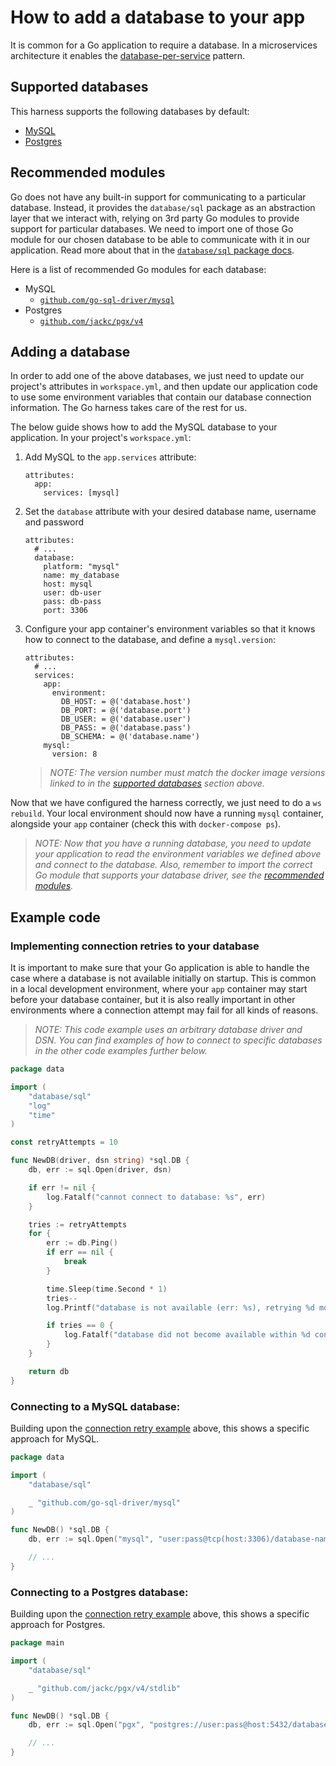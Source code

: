 # How to add a database to your app

It is common for a Go application to require a database. In a microservices architecture it enables the [database-per-service] pattern.

## Supported databases

This harness supports the following databases by default:

* [MySQL](https://hub.docker.com/_/mysql)
* [Postgres](https://hub.docker.com/_/postgres)

## Recommended modules

Go does not have any built-in support for communicating to a particular database. Instead, it provides the `database/sql` package as an abstraction layer that we interact with, relying on 3rd party Go modules to provide support for particular databases. We need to import one of those Go module for our chosen database to be able to communicate with it in our application. Read more about that in the [`database/sql` package docs].

Here is a list of recommended Go modules for each database:
* MySQL
    * [`github.com/go-sql-driver/mysql`]
* Postgres
    * [`github.com/jackc/pgx/v4`]

## Adding a database

In order to add one of the above databases, we just need to update our project's attributes in `workspace.yml`, and then update our application code to use some environment variables that contain our database connection information. The Go harness takes care of the rest for us.

The below guide shows how to add the MySQL database to your application. In your project's `workspace.yml`:

1. Add MySQL to the `app.services` attribute:
   ```
   attributes:
     app:
       services: [mysql]
   ```
1. Set the `database` attribute with your desired database name, username and password
   ```
   attributes:
     # ...
     database:
       platform: "mysql"
       name: my_database
       host: mysql
       user: db-user
       pass: db-pass
       port: 3306
   ```
1. Configure your app container's environment variables so that it knows how to connect to the database, and define a `mysql.version`:
   ```
   attributes:
     # ...
     services:
       app:
         environment:
           DB_HOST: = @('database.host')
           DB_PORT: = @('database.port')
           DB_USER: = @('database.user')
           DB_PASS: = @('database.pass')
           DB_SCHEMA: = @('database.name')
       mysql:
         version: 8
   ```
   >_NOTE: The version number must match the docker image versions linked to in the [supported databases](#supported-databases) section above._

Now that we have configured the harness correctly, we just need to do a `ws rebuild`. Your local environment should now have a running `mysql` container, alongside your `app` container (check this with `docker-compose ps`).

>_NOTE: Now that you have a running database, you need to update your application to read the environment variables we defined above and connect to the database. Also, remember to import the correct Go module that supports your database driver, see the [recommended modules](#recommended-modules)._

## Example code

### Implementing connection retries to your database

It is important to make sure that your Go application is able to handle the case where a database is not available initially on startup. This is common in a local development environment, where your `app` container may start before your database container, but it is also really important in other environments where a connection attempt may fail for all kinds of reasons.

>_NOTE: This code example uses an arbitrary database driver and DSN. You can find examples of how to connect to specific databases in the other code examples further below._

```go
package data

import (
	"database/sql"
	"log"
	"time"
)

const retryAttempts = 10

func NewDB(driver, dsn string) *sql.DB {
	db, err := sql.Open(driver, dsn)

	if err != nil {
		log.Fatalf("cannot connect to database: %s", err)
	}

	tries := retryAttempts
	for {
		err := db.Ping()
		if err == nil {
			break
		}

		time.Sleep(time.Second * 1)
		tries--
		log.Printf("database is not available (err: %s), retrying %d more time(s)", err, tries)

		if tries == 0 {
			log.Fatalf("database did not become available within %d connection attempts", retryAttempts)
		}
	}

	return db
}
```

### Connecting to a MySQL database:

Building upon the [connection retry example] above, this shows a specific approach for MySQL.

```go
package data

import (
	"database/sql"

	_ "github.com/go-sql-driver/mysql"
)

func NewDB() *sql.DB {
	db, err := sql.Open("mysql", "user:pass@tcp(host:3306)/database-name?parseTime=true")

	// ...
}
```

### Connecting to a Postgres database:

Building upon the [connection retry example] above, this shows a specific approach for Postgres.

```go
package main

import (
	"database/sql"

	_ "github.com/jackc/pgx/v4/stdlib"
)

func NewDB() *sql.DB {
	db, err := sql.Open("pgx", "postgres://user:pass@host:5432/database-name?sslmode=disable")

	// ...
}
```

[`database/sql` package docs]: https://pkg.go.dev/database/sql
[`github.com/go-sql-driver/mysql`]: https://pkg.go.dev/github.com/go-sql-driver/mysql
[`github.com/jackc/pgx/v4`]: https://pkg.go.dev/github.com/jackc/pgx/v4
[database-per-service]: https://microservices.io/patterns/data/database-per-service.html
[connection retry example]: #implementing-connection-retries-to-your-database

